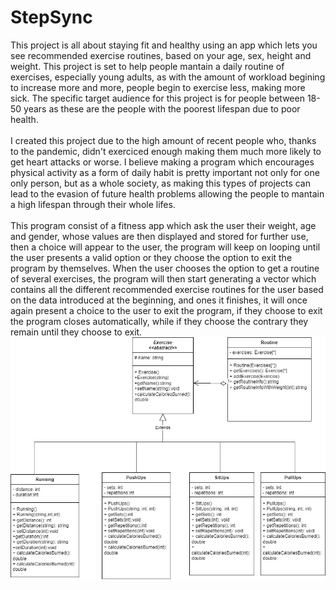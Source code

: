 # StepSync
This project is all about staying fit and healthy using an app which lets you see recommended exercise routines, based on your age, sex, height and weight. This project is set to help people mantain a daily routine of exercises, especially young adults, as with the amount of workload begining to increase more and more, people begin to exercise less, making more sick. The specific target audience for this project is for people between 18-50 years as these are the people with the poorest lifespan due to poor health. <br>
<br>I created this project due to the high amount of recent people who, thanks to the pandemic, didn't exerciced enough making them much more likely to get heart attacks or worse. I believe making a program which encourages physical activity as a form of daily habit is pretty important not only for one only person, but as a whole society, as making this types of projects can lead to the evasion of future health problems allowing the people to mantain a high lifespan through their whole lifes. <br>
<br>This program consist of a fitness app which ask the user their weight, age and gender, whose values are then displayed and stored for further use, then a choice will appear to the user, the program will keep on looping until the user presents a valid option or they choose the option to exit the program by themselves. When the user chooses the option to get a routine of several exercises, the program will then start generating a vector which contains all the different recommended exercise routines for the user based on the data introduced at the beginning, and ones it finishes, it will once again present a choice to the user to exit the program, if they choose to exit the program closes automatically, while if they choose the contrary they remain until they choose to exit. <br>
![FinalDiagram](FinalDiagram.jpg)
